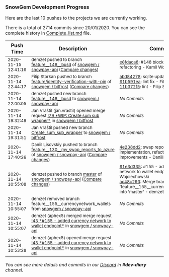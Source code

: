 
### SnowGem Development Progress

Here are the last 10 pushes to the projects we are currently working.

There is a total of 2714 commits since 20/01/2020. You can see the complete history in
 [Complete_list.md](Complete_list.md) file.

| Push Time | Description | Commits |
| --- | --- | --- |
| <sub>2020-11-15 12:41:16</sub> | <sub>demzet pushed to branch [feature\_\_148\_\_busd](https://gitlab.com/snowgem/snowpay-api/commits/feature__148__busd) of [snowgem / snowpay\-api](https://gitlab.com/snowgem/snowpay-api) ([Compare changes](https://gitlab.com/snowgem/snowpay-api/compare/dc180cfd1a65429699fe694852cc70aef5e5744c...e6fdaca847f252fc485098f19945a767415f2820))</sub> | <sub>[e6fdaca8](https://gitlab.com/snowgem/snowpay-api/-/commit/e6fdaca847f252fc485098f19945a767415f2820): #148 block explorer refactoring - Kamil Wojciechowski</sub> |
| <sub>2020-11-14 22:44:17</sub> | <sub>Filip Storkan pushed to branch [feature/identity\-verification\-with\-pin](https://gitlab.com/snowgem/bitfrost/commits/feature/identity-verification-with-pin) of [snowgem / bitfrost](https://gitlab.com/snowgem/bitfrost) ([Compare changes](https://gitlab.com/snowgem/bitfrost/compare/05ec953de0dc53b3dc39b13619b0220abe8e092e...11b372f55e19f1756832cf86b00339d2c2d90c77))</sub> | <sub>[abd84278](https://gitlab.com/snowgem/bitfrost/-/commit/abd84278ca0dad5e025a44405ab19d92b09e9f7a): sqlite update - Filip Storkan<br>[61b591ea](https://gitlab.com/snowgem/bitfrost/-/commit/61b591ea8acf649d0a95a260ef563937a28a2571): lint fix - Filip Storkan<br>[11b372f5](https://gitlab.com/snowgem/bitfrost/-/commit/11b372f55e19f1756832cf86b00339d2c2d90c77): lint - Filip Storkan</sub> |
| <sub>2020-11-14 22:00:05</sub> | <sub>demzet pushed new branch [feature\_\_148\_\_busd](https://gitlab.com/snowgem/snowpay-api/commits/feature__148__busd) to [snowgem / snowpay\-api](https://gitlab.com/snowgem/snowpay-api)</sub> | <sub>_No Commits_</sub> |
| <sub>2020-11-14 19:32:49</sub> | <sub>Jan Vraštil (jan.vrastil) opened merge request [\!79 \*WIP: Create sum sub wrapper\*](https://gitlab.com/snowgem/bitfrost/-/merge_requests/79) in [snowgem / bitfrost](https://gitlab.com/snowgem/bitfrost)</sub> | <sub>_No Commits_</sub> |
| <sub>2020-11-14 19:31:51</sub> | <sub>Jan Vraštil pushed new branch [Create\_sum\_sub\_wrapper](https://gitlab.com/snowgem/bitfrost/commits/Create_sum_sub_wrapper) to [snowgem / bitfrost](https://gitlab.com/snowgem/bitfrost)</sub> | <sub>_No Commits_</sub> |
| <sub>2020-11-14 17:40:26</sub> | <sub>Daniil Lisovskiy pushed to branch [feature\_\_130\_\_mv\_swap\_reports\_to\_azure](https://gitlab.com/snowgem/snowpay-api/commits/feature__130__mv_swap_reports_to_azure) of [snowgem / snowpay\-api](https://gitlab.com/snowgem/snowpay-api) ([Compare changes](https://gitlab.com/snowgem/snowpay-api/compare/d04d27a49610c56e6c90420eac7b4a496d4b9322...4e238dd2e26bf381f591d49a1857a31962b306f6))</sub> | <sub>[4e238dd2](https://gitlab.com/snowgem/snowpay-api/-/commit/4e238dd2e26bf381f591d49a1857a31962b306f6): swap reports repository implementation, refactoring, concurrency improvements - Daniil Lisovskiy</sub> |
| <sub>2020-11-14 10:55:08</sub> | <sub>demzet pushed to branch [master](https://gitlab.com/snowgem/snowpay-api/commits/master) of [snowgem / snowpay\-api](https://gitlab.com/snowgem/snowpay-api) ([Compare changes](https://gitlab.com/snowgem/snowpay-api/compare/e15578a49a9f094a4039eac81fccd7a39eaec101...ac48c29333a7a9c39cdc14b76713eea1e3dd5359))</sub> | <sub>[61e3d335](https://gitlab.com/snowgem/snowpay-api/-/commit/61e3d335ee2aadec9a8b7378a38432c5b35566b3): #155 - added currency network to wallet endpoint - Kamil Wojciechowski<br>[ac48c293](https://gitlab.com/snowgem/snowpay-api/-/commit/ac48c29333a7a9c39cdc14b76713eea1e3dd5359): Merge branch 'feature__155__currencynetwork_wallets' into 'master' - demzet</sub> |
| <sub>2020-11-14 10:55:07</sub> | <sub>demzet removed branch feature__155__currencynetwork_wallets from [snowgem / snowpay\-api](https://gitlab.com/snowgem/snowpay-api)</sub> | <sub>_No Commits_</sub> |
| <sub>2020-11-14 10:55:07</sub> | <sub>demzet (aphex5) merged merge request [\!43 \*\#155 \- added currency network to wallet endpoint\*](https://gitlab.com/snowgem/snowpay-api/-/merge_requests/43) in [snowgem / snowpay\-api](https://gitlab.com/snowgem/snowpay-api)</sub> | <sub>_No Commits_</sub> |
| <sub>2020-11-14 10:53:28</sub> | <sub>demzet (aphex5) opened merge request [\!43 \*\#155 \- added currency network to wallet endpoint\*](https://gitlab.com/snowgem/snowpay-api/-/merge_requests/43) in [snowgem / snowpay\-api](https://gitlab.com/snowgem/snowpay-api)</sub> | <sub>_No Commits_</sub> |

_You can see more details and commits in our [Discord](https://discord.gg/zumGnbg) in **#dev-diary** channel._
